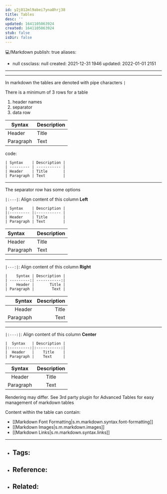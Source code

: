 ```yaml
---
id: y2j812ml9abei7yna8hrj38
title: Tables
desc: ''
updated: 1641105063924
created: 1641105063924
stub: false
isDir: false
---
```


💻️/Markdown
publish: true
aliases:

- null
  cssclass: null
  created: 2021-12-31 1946
  updated: 2022-01-01 2151

---

---

In markdown the tables are denoted with pipe characters `|` 

There is a minimum of 3 rows for a table

1. header names
2. separator
3. data row

| Syntax    | Description |
| --------- | ----------- |
| Header    | Title       |
| Paragraph | Text        |

code:

```
| Syntax    | Description |
| --------- | ----------- |
| Header    | Title       |
| Paragraph | Text        |
```

---

The separator row has some options

`|:---|`: Align content of this column **Left**

```
| Syntax    | Description |
|:--------- |:----------- |
| Header    | Title       |
| Paragraph | Text        |
```

| Syntax    | Description |
| :-------- | :---------- |
| Header    | Title       |
| Paragraph | Text        |

---

`|---:|`: Align content of this column **Right**

```
|    Syntax | Description |
| ---------:| -----------:|
|    Header |       Title |
| Paragraph |        Text |
```

|    Syntax | Description |
| --------: | ----------: |
|    Header |       Title |
| Paragraph |        Text |

---

`|:---:|`: Align content of this column **Center**

```
|  Syntax   | Description |
|:---------:|:-----------:|
|  Header   |    Title    |
| Paragraph |    Text     |
```

|   Syntax  | Description |
| :-------: | :---------: |
|   Header  |    Title    |
| Paragraph |     Text    |

Rendering may differ. See 3rd party plugin for Advanced Tables for easy management of markdown tables

Content within the table can contain:

- [[Markdown Font Formatting|s.m.markdown.syntax.font-formatting]]
- [[Markdown Images|s.m.markdown.images]]
- [[Markdown Links|s.m.markdown.syntax.links]]

---

- ## Tags:
- ## Reference:
- ## Related:

